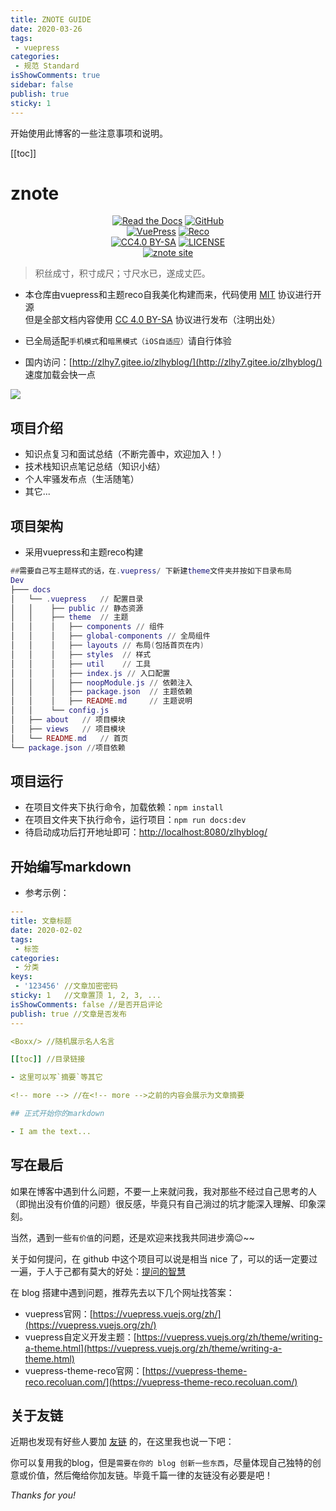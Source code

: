 ```yaml
---
title: ZNOTE GUIDE
date: 2020-03-26
tags:
 - vuepress
categories:
 - 规范 Standard
isShowComments: true
sidebar: false
publish: true
sticky: 1
---
```


<Boxx/>

开始使用此博客的一些注意事项和说明。

[[toc]]

<!-- more -->

# znote

<p align="center">
   <a href="https://zpj80231.github.io/zlhyblog/views/specification/guide.html" target="_blank"><img alt="Read the Docs" src="https://img.shields.io/badge/Docs-GetStarted-red?style=flat-square&logo=buffer"></a>
   <a href="https://github.com/zlhy7/zlhyblog" target="_blank"><img alt="GitHub" src="https://img.shields.io/badge/GitHub-znote-d05577?style=flat-square&logo=github"></a>
   <br/>
   <a href="https://github.com/vuejs/vuepress" target="_blank"><img alt="VuePress" src="https://img.shields.io/badge/VuePress-build-05a564?style=flat-square&logo=vue.js"></a>
   <a href="https://github.com/vuepress-reco/vuepress-theme-reco" target="_blank"><img alt="Reco" src="https://img.shields.io/badge/Reco-theme-137cbd?style=flat-square&logo=vue.js"></a>
   <br/>
   <a href="https://creativecommons.org/licenses/by-sa/4.0/"><img alt="CC4.0 BY-SA" src="https://img.shields.io/static/v1?label=CC%20%204.0&message=BY-SA&color=yellow&style=flat-square"></a>
   <a href="LICENSE"><img alt="LICENSE" src="https://img.shields.io/badge/License-MIT-orange?style=flat-square"></a>
   <br/>
   <a href="http://zlhy7.gitee.io/zlhyblog/"><img alt="znote site" src="https://img.shields.io/badge/znote-pages-a06bc1?style=flat-square&logo=zulip"></a>
</p>

> 积丝成寸，积寸成尺；寸尺水已，遂成丈匹。

- 本仓库由vuepress和主题reco自我美化构建而来，代码使用 [MIT](https://github.com/SigureMo/notev/blob/master/LICENSE) 协议进行开源<br/>
但是全部文档内容使用 [CC 4.0 BY-SA](https://creativecommons.org/licenses/by-sa/4.0/) 协议进行发布（注明出处）

- 已全局适配`手机模式`和`暗黑模式（iOS自适应）`请自行体验

- 国内访问：[http://zlhy7.gitee.io/zlhyblog/](http://zlhy7.gitee.io/zlhyblog/) 速度加载会快一点

![](/zlhyblog/vuepress/znote.png)

## 项目介绍

- 知识点复习和面试总结（不断完善中，欢迎加入！）
- 技术栈知识点笔记总结（知识小结）
- 个人牢骚发布点（生活随笔）
- 其它...

## 项目架构

- 采用vuepress和主题reco构建

```lua
##需要自己写主题样式的话，在.vuepress/ 下新建theme文件夹并按如下目录布局
Dev
├─── docs
│   └── .vuepress   // 配置目录
│   │    ├── public // 静态资源
│   │    ├── theme  // 主题
│   │    │   ├── components // 组件
│   │    │   ├── global-components // 全局组件
│   │    │   ├── layouts // 布局(包括首页在内)
│   │    │   ├── styles  // 样式
│   │    │   ├── util 	 // 工具
│   │    │   ├── index.js // 入口配置
│   │    │   ├── noopModule.js // 依赖注入
│   │    │   ├── package.json  // 主题依赖
│   │    │   ├── README.md     // 主题说明
│   │    └── config.js
│   ├── about   // 项目模块
│   ├── views   // 项目模块
│   └── README.md   // 首页
└── package.json //项目依赖
```

## 项目运行

- 在项目文件夹下执行命令，加载依赖：`npm install`
- 在项目文件夹下执行命令，运行项目：`npm run docs:dev`
- 待启动成功后打开地址即可：[http://localhost:8080/zlhyblog/](http://localhost:8080/zlhyblog/)

## 开始编写markdown

- 参考示例：

```yaml
---
title: 文章标题
date: 2020-02-02
tags:
 - 标签
categories:
 - 分类
keys:
 - '123456' //文章加密密码
sticky: 1   //文章置顶 1, 2, 3, ...
isShowComments: false //是否开启评论
publish: true //文章是否发布
---

<Boxx/> //随机展示名人名言

[[toc]] //目录链接

- 这里可以写`摘要`等其它

<!-- more --> //在<!-- more -->之前的内容会展示为文章摘要

## 正式开始你的markdown

- I am the text...
```

## 写在最后

如果在博客中遇到什么问题，不要一上来就问我，我对那些不经过自己思考的人（即抛出没有价值的问题）很反感，毕竟只有自己淌过的坑才能深入理解、印象深刻。

当然，遇到一些`有价值`的问题，还是欢迎来找我共同进步滴😉~~

关于如何提问，在 github 中这个项目可以说是相当 nice 了，可以的话一定要过一遍，于人于己都有莫大的好处：[提问的智慧](https://github.com/ryanhanwu/How-To-Ask-Questions-The-Smart-Way/blob/master/README-zh_CN.md)

在 blog 搭建中遇到问题，推荐先去以下几个网址找答案：

- vuepress官网：[https://vuepress.vuejs.org/zh/](https://vuepress.vuejs.org/zh/)
- vuepress自定义开发主题：[https://vuepress.vuejs.org/zh/theme/writing-a-theme.html](https://vuepress.vuejs.org/zh/theme/writing-a-theme.html)
- vuepress-theme-reco官网：[https://vuepress-theme-reco.recoluan.com/](https://vuepress-theme-reco.recoluan.com/)

## 关于友链

近期也发现有好些人要加 [友链](/other/friends.html) 的，在这里我也说一下吧：

你可以复用我的blog，但是`需要在你的 blog 创新一些东西`，尽量体现自己独特的创意或价值，然后俺给你加友链。毕竟千篇一律的友链没有必要是吧！


*Thanks for you!*

<Reward/>

